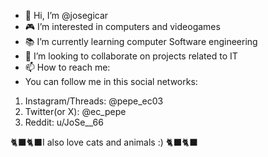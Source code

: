 - 👋 Hi, I’m @josegicar
- 🎮 I’m interested in computers and videogames
- 📚 I’m currently learning computer Software engineering
- 💞️ I’m looking to collaborate on projects related to IT
- 📫 How to reach me:
-  You can follow me in this social networks:
  
1. Instagram/Threads: @pepe_ec03
2. Twitter(or X): @ec_pepe
3. Reddit: u/JoSe__66

🐈‍⬛🐈‍⬛I also love cats and animals :)   🐈‍⬛🐈‍⬛

<!---
josegicar/josegicar is a ✨ special ✨ repository because its `README.md` (this file) appears on your GitHub profile.
You can click the Preview link to take a look at your changes.
--->
